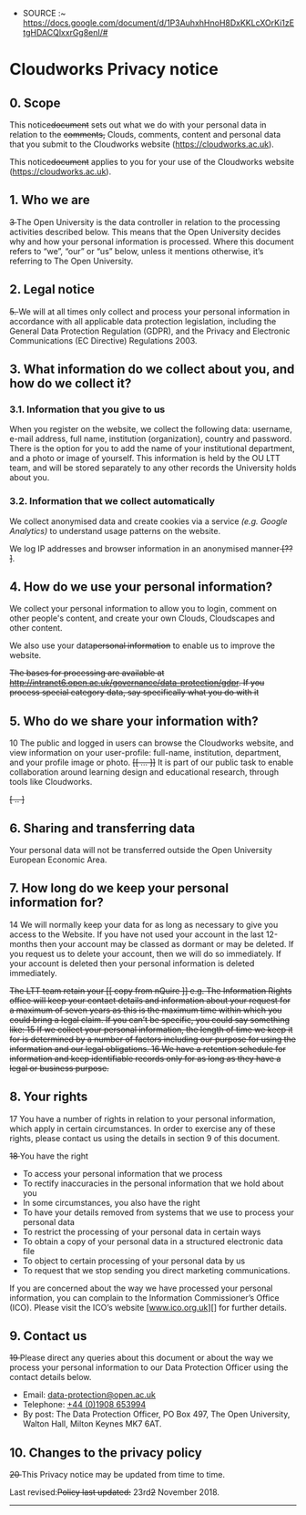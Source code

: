 
<!-- /* GDPR/privacy */ -->

 * SOURCE :~ <https://docs.google.com/document/d/1P3AuhxhHnoH8DxKKLcXOrKi1zEtgHDACQlxxrGg8enI/#>

# Cloudworks Privacy notice #

## 0. Scope ##

This notice<del>document</del> sets out what we do with your personal data in relation to the
<del>comments,</del> Clouds, comments, content and personal data that you submit to the Cloudworks website
(<https://cloudworks.ac.uk>).

This notice<del>document</del> applies to you for your use of the Cloudworks website (<https://cloudworks.ac.uk>).

## 1. Who we are ##

<del>3	</del>The Open University is the data controller in relation to the processing activities described below.
This means that the Open University decides why and how your personal information is processed.
Where this document refers to “we”, “our” or “us” below, unless it mentions otherwise, it’s referring to The Open University.

## 2. Legal notice ##

<del>5.	</del>We will at all times only collect and process your personal information in
accordance with all applicable data protection legislation, including the
General Data Protection Regulation (<abbr>GDPR</abbr>), and the
Privacy and Electronic Communications (EC Directive) Regulations 2003.

## 3. What information do we collect about you, and how do we collect it? ##

### 3.1. Information that you give to us ###

When you register on the website, we collect the following data:
username, e-mail address, full name, institution (organization), country and password.
There is the option for you to add the name of your institutional department, and a photo or image of yourself.
This information is held by the OU LTT team, and will be stored separately to any other records the University holds about you.   

### 3.2. Information that we collect automatically ###

We collect anonymised data and create cookies via a service _(e.g. Google Analytics)_ to understand usage patterns on the website.

We log IP addresses and browser information in an anonymised manner<del> [?? ]</del>.

## 4. How do we use your personal information? ##

We collect your personal information to allow you to login, comment on other people's content, and create your own Clouds, Cloudscapes and other content.

We also use your data<del>personal information</del> to enable us to improve the website.

<del>The bases for processing are available at http://intranet6.open.ac.uk/governance/data-protection/gdpr.
If you process special category data, say specifically what you do with it
</del>

## 5. Who do we share your information with? ##

10	The public and logged in users can browse the Cloudworks website, and view information on your user-profile:
full-name, institution, department, and your profile image or photo.
<del>[[ … ]]</del>
It is part of our public task to enable collaboration around learning design and educational research, through tools like Cloudworks.

<del>[ .. ]</del>

## 6. Sharing and transferring data ##

Your personal data will not be transferred outside the Open University European Economic Area.

## 7. How long do we keep your personal information for? ##

14	We will normally keep your data for as long as necessary to give you access to the Website.
If you have not used your account in the last 12-months then your account may be classed as dormant or may be deleted.
If you request us to delete your account, then we will do so immediately.
If your account is deleted then your personal information is deleted immediately.

<del>
The LTT team retain your [[ copy from nQuire ]]
e.g. The Information Rights office will keep your contact details and information
about your request for a maximum of seven years as this is the maximum time within which you could bring a legal claim.
If you can’t be specific, you could say something like:
15	If we collect your personal information, the length of time we keep it for is
determined by a number of factors including our purpose for using the information and our legal obligations.
16	We have a retention schedule for information and keep identifiable records only for as long as they have a legal or business purpose. 	
</del>

## 8. Your rights ##

17	You have a number of rights in relation to your personal information, which apply in certain circumstances.
In order to exercise any of these rights, please contact us using the details in section 9 of this document.

<del>18	</del>You have the right

 * To access your personal information that we process
 * To rectify inaccuracies in the personal information that we hold about you
 * In some circumstances, you also have the right
 * To have your details removed from systems that we use to process your personal data
 * To restrict the processing of your personal data in certain ways
 * To obtain a copy of your personal data in a structured electronic data file
 * To object to certain processing of your personal data by us
 * To request that we stop sending you direct marketing communications.

If you are concerned about the way we have processed your personal information, you can complain to the Information Commissioner’s Office (ICO).
Please visit the ICO’s website [www.ico.org.uk][] for further details.

## 9. Contact us ##

<del>19	</del>Please direct any queries about this document or about the way we process your personal information to our Data Protection Officer using the contact details below.

 * Email: [data-protection@open.ac.uk][email]
 * Telephone:  [+44 (0)1908 653994][tel]
 * By post: The Data Protection Officer, PO Box 497, The Open University, Walton Hall, Milton Keynes MK7 6AT.  

## 10. Changes to the privacy policy ##

<del>20	</del>This Privacy notice may be updated from time to time.


Last revised:<del>Policy last updated:</del>   <time>23rd<del>2</del> November 2018</time>.

[cloudworks.ac.uk]: https://cloudworks.ac.uk
[www.ico.org.uk]: https://ico.org.uk/
[email]: mailto:data-protection@open.ac.uk?subject=Privacy+request+Cloudworks+%20https://cloudworks.ac.uk
[tel]: tel:+44-1908-653994

---
